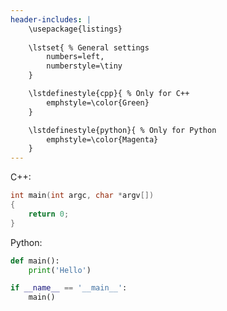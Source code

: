 ```yaml
---
header-includes: |
	\usepackage{listings}
	
	\lstset{ % General settings
		numbers=left,
		numberstyle=\tiny
	}

	\lstdefinestyle{cpp}{ % Only for C++
		emphstyle=\color{Green}
	}

	\lstdefinestyle{python}{ % Only for Python
		emphstyle=\color{Magenta}
	}
---
```


C++:

~~~cpp
int main(int argc, char *argv[])
{
	return 0;
}
~~~

Python:

~~~python
def main():
	print('Hello')

if __name__ == '__main__':
	main()
~~~
